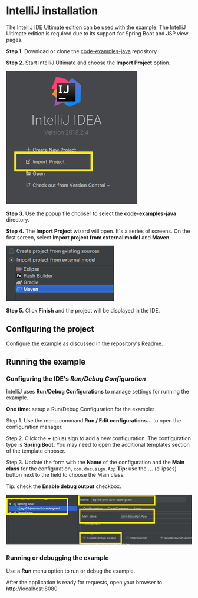 # IntelliJ installation

The [IntelliJ IDE Ultimate edition](https://www.jetbrains.com/idea/)
can be used with the example. The IntelliJ Ultimate edition is
required due to its support for Spring Boot and JSP view pages.

**Step 1.** Download or clone the
[code-examples-java](https://github.com/docusign/code-examples-java)
   repository

**Step 2.** Start IntelliJ Ultimate and choose the **Import Project** option.

![IntelliJ Import project](install_fig_1.png)

**Step 3.** Use the popup file chooser to select the
**code-examples-java** directory.

**Step 4.** The **Import Project** wizard will open. It's a
series of screens. On the first screen, select
**Import project from external model** and **Maven**.

![IntelliJ Import Maven project](install_fig_2.png)

**Step 5.** Click **Finish** and the project will
be displayed in the IDE.

## Configuring the project
Configure the example as discussed in the repository's Readme.

## Running the example

### Configuring the IDE's *Run/Debug Configuration*
IntelliJ uses **Run/Debug Configurations** to manage
settings for running the example.

**One time:** setup a Run/Debug Configuration for the example:

Step 1. Use the menu command **Run / Edit configurations...**
to open the configuration manager.

Step 2. Click the **+** (plus) sign to add a new configuration.
The configuration type is **Spring Boot**. You may need to
open the additional templates section of the template chooser.

Step 3. Update the form with the **Name** of the
configuration and the **Main class** for the configuration,
`com.docusign.App` **Tip:** use the **...** (ellipses) button next to the field to choose the Main class.

Tip: check the **Enable debug output** checkbox.

![Configure a Run configuration](install_fig_7.png)

### Running or debugging the example

Use a **Run** menu option to run or debug the example.

After the application is ready for requests, open your
browser to http://localhost:8080
